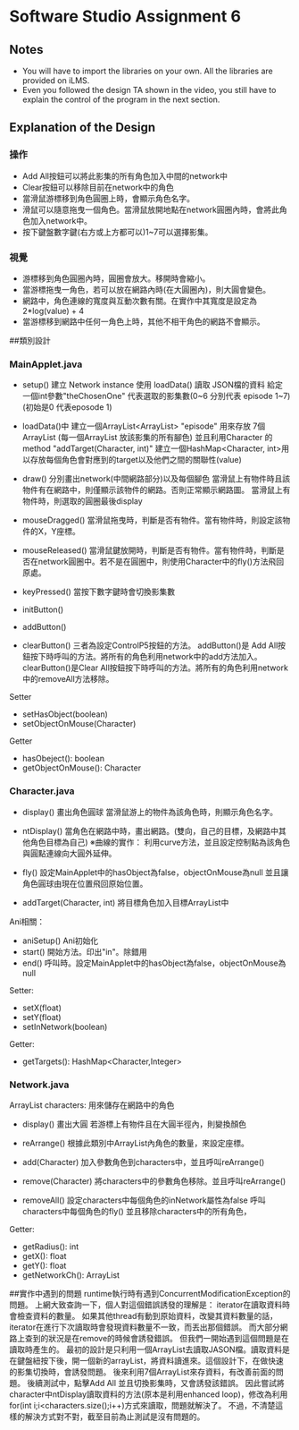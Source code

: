 # Software Studio Assignment 6

## Notes
+ You will have to import the libraries on your own. All the libraries are provided on iLMS.
+ Even you followed the design TA shown in the video, you still have to explain the control of the program in the next section.

## Explanation of the Design  

### 操作
+ Add All按鈕可以將此影集的所有角色加入中間的network中
+ Clear按鈕可以移除目前在network中的角色
+ 當滑鼠游標移到角色圓圈上時，會顯示角色名字。
+ 滑鼠可以隨意拖曳一個角色。當滑鼠放開地點在network圓圈內時，會將此角色加入network中。
+ 按下鍵盤數字鍵(右方或上方都可以)1~7可以選擇影集。


### 視覺
+ 游標移到角色圓圈內時，圓圈會放大。移開時會縮小。
+ 當游標拖曳一角色，若可以放在網路內時(在大圓圈內)，則大圓會變色。
+ 網路中，角色連線的寬度與互動次數有關。在實作中其寬度是設定為2*log(value) + 4
+ 當游標移到網路中任何一角色上時，其他不相干角色的網路不會顯示。

##類別設計

### MainApplet.java 

+ setup()
 建立 Network instance 
 使用 loadData() 讀取 JSON檔的資料
 給定一個int參數"theChosenOne" 代表選取的影集數(0~6 分別代表 episode 1~7) (初始是0 代表eposode 1)

+ loadData()中
建立一個ArrayList<ArrayList<Character>> "episode" 用來存放 7個 ArrayList<Character> (每一個ArrayList 放該影集的所有腳色)
並且利用Character 的 method "addTarget(Character, int)" 建立一個HashMap<Character, int>用以存放每個角色會對應到的target以及他們之間的關聯性(value)

+ draw()
分別畫出network(中間網路部分)以及每個腳色
當滑鼠上有物件時且該物件有在網路中，則僅顯示該物件的網路。否則正常顯示網路圖。
當滑鼠上有物件時，則選取的圓圈最後display

+ mouseDragged()
當滑鼠拖曳時，判斷是否有物件。當有物件時，則設定該物件的X，Y座標。

+ mouseReleased()
當滑鼠鍵放開時，判斷是否有物件。當有物件時，判斷是否在network圓圈中。若不是在圓圈中，則使用Character中的fly()方法飛回原處。

+ keyPressed()
當按下數字鍵時會切換影集數

+ initButton()
+ addButton()
+ clearButton()
三者為設定ControlP5按鈕的方法。
addButton()是 Add All按鈕按下時呼叫的方法。將所有的角色利用network中的add方法加入。
clearButton()是Clear All按鈕按下時呼叫的方法。將所有的角色利用network中的removeAll方法移除。

Setter
+ setHasObject(boolean)
+ setObjectOnMouse(Character)

Getter
+ hasObeject(): boolean
+ getObjectOnMouse(): Character

### Character.java

+ display()
畫出角色圓球
當滑鼠游上的物件為該角色時，則顯示角色名字。

+ ntDisplay()
當角色在網路中時，畫出網路。(雙向，自己的目標，及網路中其他角色目標為自己)
※曲線的實作：
利用curve方法，並且設定控制點為該角色與圓點連線向大圓外延伸。

+ fly()
設定MainApplet中的hasObject為false，objectOnMouse為null
並且讓角色圓球由現在位置飛回原始位置。

+ addTarget(Character, int)
將目標角色加入目標ArrayList中

Ani相關：
+ aniSetup()
Ani初始化
+ start()
開始方法。印出"in"。除錯用
+ end()
呼叫時。設定MainApplet中的hasObject為false，objectOnMouse為null

Setter:
+ setX(float)
+ setY(float)
+ setInNetwork(boolean)

Getter:
+ getTargets(): HashMap<Character,Integer>

### Network.java
ArrayList characters: 用來儲存在網路中的角色

+ display()
畫出大圓
若游標上有物件且在大圓半徑內，則變換顏色

+ reArrange()
根據此類別中ArrayList內角色的數量，來設定座標。

+ add(Character)
加入參數角色到characters中，並且呼叫reArrange()

+ remove(Character)
將characters中的參數角色移除。並且呼叫reArrange()

+ removeAll()
設定characters中每個角色的inNetwork屬性為false
呼叫characters中每個角色的fly()
並且移除characters中的所有角色，

Getter:
+ getRadius(): int
+ getX(): float
+ getY(): float
+ getNetworkCh(): ArrayList<Character>

##實作中遇到的問題
runtime執行時有遇到ConcurrentModificationException的問題。
上網大致查詢一下，個人對這個錯誤誘發的理解是：
iterator在讀取資料時會檢查資料的數量。
如果其他thread有動到原始資料，改變其資料數量的話，iterator在進行下次讀取時會發現資料數量不一致，而丟出那個錯誤。
而大部分網路上查到的狀況是在remove的時候會誘發錯誤。
但我們一開始遇到這個問題是在讀取時產生的。
最初的設計是只利用一個ArrayList去讀取JASON檔。讀取資料是在鍵盤紐按下後，開一個新的arrayList，將資料讀進來。這個設計下，在做快速的影集切換時，會誘發問題。
後來利用7個ArrayList來存資料，有改善前面的問題。
後續測試中，點擊Add All 並且切換影集時，又會誘發該錯誤。
因此嘗試將character中ntDisplay讀取資料的方法(原本是利用enhanced loop)，修改為利用for(int i;i<characters.size();i++)方式來讀取，問題就解決了。
不過，不清楚這樣的解決方式對不對，截至目前為止測試是沒有問題的。
